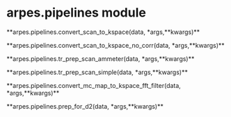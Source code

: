 # arpes.pipelines module

**arpes.pipelines.convert\_scan\_to\_kspace(data, \*args,**kwargs)\*\*

**arpes.pipelines.convert\_scan\_to\_kspace\_no\_corr(data,
\*args,**kwargs)\*\*

**arpes.pipelines.tr\_prep\_scan\_ammeter(data, \*args,**kwargs)\*\*

**arpes.pipelines.tr\_prep\_scan\_simple(data, \*args,**kwargs)\*\*

**arpes.pipelines.convert\_mc\_map\_to\_kspace\_fft\_filter(data,
\*args,**kwargs)\*\*

**arpes.pipelines.prep\_for\_d2(data, \*args,**kwargs)\*\*
